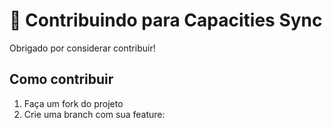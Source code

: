 # 🤝 Contribuindo para Capacities Sync

Obrigado por considerar contribuir!

## Como contribuir

1. Faça um fork do projeto
2. Crie uma branch com sua feature:
